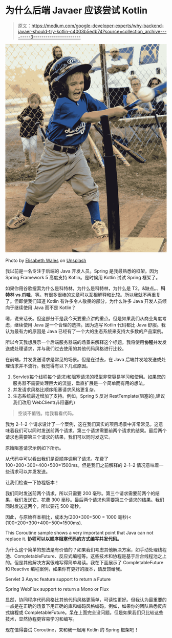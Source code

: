 # 为什么后端 Javaer 应该尝试 Kotlin

> 原文：<https://medium.com/google-developer-experts/why-backend-javaer-should-try-kotlin-c4003b5edb74?source=collection_archive---------3----------------------->

![](img/238a335f40e6bb0c9cc401fe07b02305.png)

Photo by [Elisabeth Wales](https://unsplash.com/@elventhorncreations?utm_source=medium&utm_medium=referral) on [Unsplash](https://unsplash.com?utm_source=medium&utm_medium=referral)

我以前是一名专注于后端的 Java 开发人员。Spring 是我最熟悉的框架。因为 Spring Framework 5 高度支持 Kotlin。是时候用 Kotlin 试试 Spring 框架了。

如果你用谷歌搜索为什么是科特林，为什么是科特林，为什么是 T2。&缺点。、**科特林 vs 爪哇**、等。有很多很棒的文章可以互相解释和比较。所以我就不再重复了。但即使我们知道 Kotlin 有许多令人敬畏的部分，为什么许多 Java 开发人员倾向于继续使用 Java 而不是 Kotlin？

嗯，说来话长。但这部分不是我今天要重点讲的重点。但是如果我们从商业角度考虑，继续使用 Java 是一个合理的选择。因为连写 Kotlin 代码都比 Java 舒服。我认为最有力的原因是 Java 已经有了一个大的生态系统来支持大多数的产品案例。

所以今天我想展示一个后端服务器端的场景来解释这个标题。我将使用**协程**并发发送或处理请求，并与我们过去使用的其他代码风格进行比较。

在前端，并发发送请求是常见的场景。但是在过去，在 Java 后端并发地发送或处理请求并不流行。我觉得有以下几点原因。

1.  Servlet(每个线程每个请求)和阻塞请求的模型非常容易学习和使用。如果您的服务器不需要处理巨大的流量，垂直扩展是一个简单而有用的想法。
2.  并发请求风格比顺序阻塞请求风格更复杂。
3.  生态系统最近增加了支持。例如，Spring 5 反对 RestTemplate(阻塞的),建议我们改用 WebClient(非阻塞的)

> 空谈不值钱。给我看看代码。

我为 2–1–2 个请求设计了一个案例，这在我们真实的项目场景中非常常见。这意味着我们可以同时发送前两个请求。第三个请求需要前两个请求的结果。最后两个请求也需要第三个请求的结果，我们可以同时发送它。

原始阻塞请求示例如下所示。

从代码中可以看出我们是否顺序调用了请求。花费了 100+200+300+400+500=1500ms。但是我们之前解释的 2–1–2 情况意味着一些请求可以并发发送。

让我们检查一下协程版本！

我们同时发送前两个请求，所以只需要 200 毫秒。第三个请求需要前两个的结果，我们发送它，花费 300 毫秒。最后两个请求也需要第三个请求的结果。我们同时发送这两个，所以要花 500 毫秒。

因此，与原始样本相比，成本为(200+300+500 = 1000 毫秒)< (100+200+300+400+500=1500ms).

This Coroutine sample shows a very important point that Java can not replace it. **协程可以以顺序阻塞代码的方式编写并发代码。**

为什么这个简单的想法是有价值的？如果我们考虑其他解决方案，如手动处理线程池、CompletableFuture、反应式编程等。这些技术和协程是基于后台线程池之上的。但是其他解决方案很难写得简单易读。我在下面展示了 CompletableFuture 和 Reactive 编程案例，如果你有更好的版本，请反馈给我。

Servlet 3 Async feature support to return a Future

Spring WebFlux support to return a Mono or Flux

显然，协同程序代码风格比其他代码风格更简单，可读性更好。但我认为最重要的一点是在正确的场景下用正确的库和编码风格编码。例如，如果你的团队熟悉反应式编程或 CompletableFuture。呆在上面完全没问题。但是如果我们只比较这些技术，显然协程更容易学习和编写。

现在值得尝试 Coroutine，来和我一起用 Kotlin 的 Spring 框架吧！